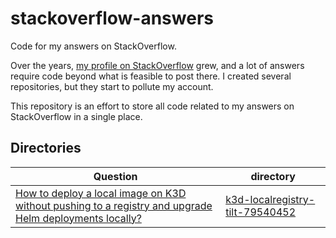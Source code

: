 # stackoverflow-answers

Code for my answers on StackOverflow.

Over the years, [my profile on StackOverflow][so:mwm] grew, and a lot of answers require code beyond what is feasible to post there.
I created several repositories, but they start to pollute my account.

This repository is an effort to store all code related to my answers on StackOverflow in a single place.

## Directories

| Question                                                                                                              | directory                                                             |
| --------------------------------------------------------------------------------------------------------------------- | --------------------------------------------------------------------- |
| [How to deploy a local image on K3D without pushing to a registry and upgrade Helm deployments locally?][so:79540452] | [k3d-localregistry-tilt-79540452](./k3d-localregistry-tilt-79540452/) |

[so:mwm]: https://stackoverflow.com/users/1296707/markus-w-mahlberg
[so:79540452]: https://stackoverflow.com/questions/79540452/how-to-deploy-a-local-image-on-k3d-without-pushing-to-a-registry-and-upgrade-hel

